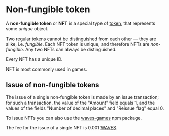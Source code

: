 # Non-fungible token

A **non-fungible token** or **NFT** is a special type of [token](/blockchain/token.md), that represents some _unique_ object.

Two regular tokens cannot be distinguished from each other — they are alike, i.e. _fungible_. Each NFT token is unique, and therefore NFTs are _non-fungible_. Any two NFTs can always be distinguished.

Every NFT has a unique ID.

NFT is most commonly used in games.

## Issue of non-fungible tokens

The issue of a single non-fungible token is made by an issue transaction; for such a transaction, the value of the "Amount" field equals 1, and the values of the fields "Number of decimal places" and "Reissue flag" equal 0.

To issue NFTs you can also use the [waves-games](https://www.npmjs.com/package/@waves/waves-games) npm package.

The fee for the issue of a single NFT is 0.001 [WAVES](/blockchain/token/waves.md).
